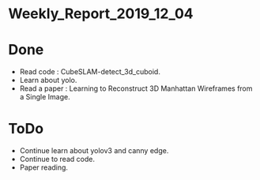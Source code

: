Weekly_Report_2019_12_04
====

# Done

+ Read code : CubeSLAM-detect_3d_cuboid.
+ Learn about yolo.
+ Read a paper : Learning to Reconstruct 3D Manhattan Wireframes from a Single Image.

# ToDo

+ Continue learn about yolov3 and canny edge.
+ Continue to read code.
+ Paper reading.

